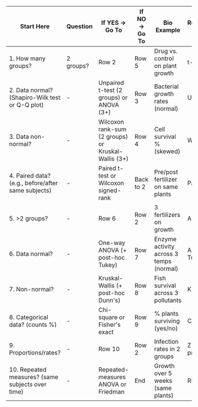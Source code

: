 
| Start Here | Question | If YES → Go To | If NO → Go To | Bio Example | Recommended Test |
|------------|----------|----------------|---------------|-------------|------------------|
| 1. How many groups? | 2 groups? | Row 2 | Row 5 | Drug vs. control on plant growth | t-test |
| 2. Data normal? (Shapiro-Wilk test or Q-Q plot) | - | Unpaired t-test (2 groups) or ANOVA (3+) | Row 3 | Bacterial growth rates (normal) | Unpaired t-test |
| 3. Data non-normal? | - | Wilcoxon rank-sum (2 groups) or Kruskal-Wallis (3+) | Row 4 | Cell survival % (skewed) | Wilcoxon |
| 4. Paired data? (e.g., before/after same subjects) | - | Paired t-test or Wilcoxon signed-rank | Back to 2 | Pre/post fertilizer on same plants | Paired t-test |
| 5. >2 groups? | - | Row 6 | Row 2 | 3 fertilizers on growth | ANOVA |
| 6. Data normal? | - | One-way ANOVA (+ post-hoc Tukey) | Row 7 | Enzyme activity across 3 temps (normal) | ANOVA + Tukey |
| 7. Non-normal? | - | Kruskal-Wallis (+ post-hoc Dunn's) | Row 8 | Fish survival across 3 pollutants | Kruskal-Wallis |
| 8. Categorical data? (counts %) | - | Chi-square or Fisher's exact | Row 9 | % plants surviving (yes/no) | Chi-square |
| 9. Proportions/rates? | - | Row 10 | Row 2 | Infection rates in 2 groups | Z-test for proportions |
| 10. Repeated measures? (same subjects over time) | - | Repeated-measures ANOVA or Friedman | End | Growth over 5 weeks (same plants) | RM ANOVA |
